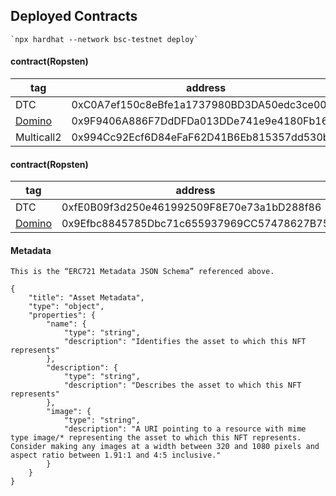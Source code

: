 ## Deployed Contracts

    `npx hardhat --network bsc-testnet deploy`

#### contract(Ropsten) 
| tag | address |
|-----|-------|
| DTC | 0xC0A7ef150c8eBfe1a1737980BD3DA50edc3ce001 |
| [Domino](./docs/NFT.md) | 0x9F9406A886F7DdDFDa013DDe741e9e4180Fb16e4 |
| Multicall2 | 0x994Cc92Ecf6D84eFaF62D41B6Eb815357dd530b2 |


#### contract(Ropsten) 
| tag | address |
|-----|-------|
| DTC | 0xfE0B09f3d250e461992509F8E70e73a1bD288f86 |
| [Domino](./docs/NFT.md) | 0x9Efbc8845785Dbc71c655937969CC57478627B75 |

#### Metadata

    This is the “ERC721 Metadata JSON Schema” referenced above.
    
```
{
    "title": "Asset Metadata",
    "type": "object",
    "properties": {
        "name": {
            "type": "string",
            "description": "Identifies the asset to which this NFT represents"
        },
        "description": {
            "type": "string",
            "description": "Describes the asset to which this NFT represents"
        },
        "image": {
            "type": "string",
            "description": "A URI pointing to a resource with mime type image/* representing the asset to which this NFT represents. Consider making any images at a width between 320 and 1080 pixels and aspect ratio between 1.91:1 and 4:5 inclusive."
        }
    }
}
```
